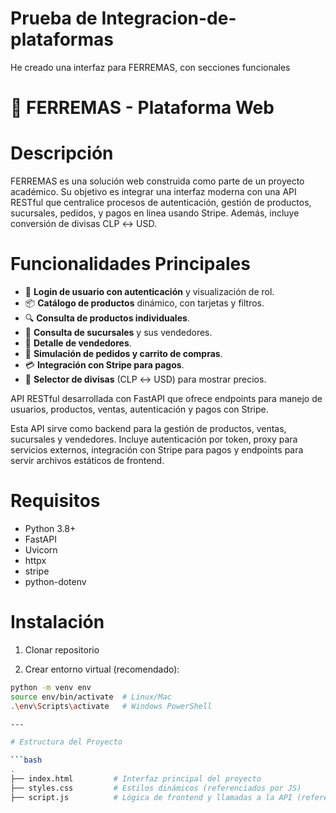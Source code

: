 
# Prueba de Integracion-de-plataformas
He creado una interfaz para FERREMAS, con secciones funcionales
# 🧩 FERREMAS - Plataforma Web

# Descripción

FERREMAS es una solución web construida como parte de un proyecto académico. Su objetivo es integrar una interfaz moderna con una API RESTful que centralice procesos de autenticación, gestión de productos, sucursales, pedidos, y pagos en línea usando Stripe. Además, incluye conversión de divisas CLP ↔ USD.

# Funcionalidades Principales

- 🔐 **Login de usuario con autenticación** y visualización de rol.
- 📦 **Catálogo de productos** dinámico, con tarjetas y filtros.
- 🔍 **Consulta de productos individuales**.
- 🏬 **Consulta de sucursales** y sus vendedores.
- 👥 **Detalle de vendedores**.
- 🛒 **Simulación de pedidos y carrito de compras**.
- 💳 **Integración con Stripe para pagos**.
- 💱 **Selector de divisas** (CLP ↔ USD) para mostrar precios.

API RESTful desarrollada con FastAPI que ofrece endpoints para manejo de usuarios, productos, ventas, autenticación y pagos con Stripe.

Esta API sirve como backend para la gestión de productos, ventas, sucursales y vendedores. Incluye autenticación por token, proxy para servicios externos, integración con Stripe para pagos y endpoints para servir archivos estáticos de frontend.


# Requisitos

- Python 3.8+
- FastAPI
- Uvicorn
- httpx
- stripe
- python-dotenv

# Instalación

1. Clonar repositorio

2. Crear entorno virtual (recomendado):

```bash
python -m venv env
source env/bin/activate  # Linux/Mac
.\env\Scripts\activate   # Windows PowerShell

---

# Estructura del Proyecto

```bash
.
├── index.html         # Interfaz principal del proyecto
├── styles.css         # Estilos dinámicos (referenciados por JS)
├── script.js          # Lógica de frontend y llamadas a la API (referenciado dinámicamente)
